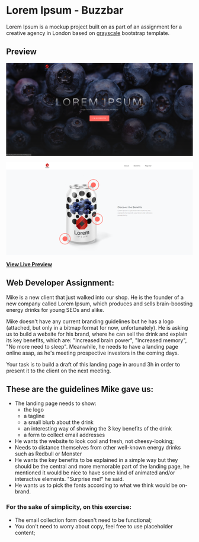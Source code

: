 # Lorem Ipsum - Buzzbar

Lorem Ipsum is a mockup project built on as part of an assignment for a creative agency in London based on [grayscale](https://github.com/BlackrockDigital/startbootstrap-grayscale) bootstrap template.

## Preview

[![landing preview](https://github.com/octipus/buzzbar-assignment/blob/master/img/screenshots/landing.png?raw=true)](https://blackrockdigital.github.io/startbootstrap-grayscale/)

[![product Preview](https://github.com/octipus/buzzbar-assignment/blob/master/img/screenshots/product.png?raw=true)](https://blackrockdigital.github.io/startbootstrap-grayscale/)

**[View Live Preview](https://octipus.github.io/buzzbar-assignment/)**


## Web Developer Assignment:

Mike is a new client that just walked into our shop. He is the founder of a new company called Lorem Ipsum, which produces and sells brain-boosting energy drinks for young SEOs and alike.

Mike doesn't have any current branding guidelines but he has a logo (attached, but only in a bitmap format for now, unfortunately). He is asking us to build a website for his brand, where he can sell the drink and explain its key benefits, which are: "Increased brain power", "Increased memory", "No more need to sleep". Meanwhile, he needs to have a landing page online asap, as he's meeting prospective investors in the coming days.

Your task is to build a draft of this landing page in around 3h in order to present it to the client on the next meeting.


## These are the guidelines Mike gave us:
* The landing page needs to show:
     - the logo
    - a tagline
    - a small blurb about the drink
    - an interesting way of showing the 3 key benefits of the drink
    - a form to collect email addresses
*  He wants the website to look cool and fresh, not cheesy-looking;
* Needs to distance themselves from other well-known energy drinks such as Redbull or Monster
*  He wants the key benefits to be explained in a simple way but they should be the central and more memorable part of the landing page, he mentioned it would be nice to have some kind of animated and/or interactive elements. "Surprise me!" he said.
*  He wants us to pick the fonts according to what we think would be on-brand.

### For the sake of simplicity, on this exercise:

* The email collection form doesn't need to be functional;
* You don't need to worry about copy, feel free to use placeholder content;
